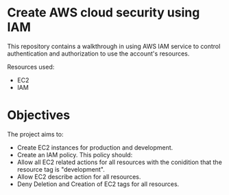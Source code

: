 <h1>Create AWS cloud security using IAM</h1>

This repository contains a walkthrough in using AWS IAM service to control authentication and authorization to use the account's resources. 

Resources used:
- EC2
- IAM

<h1>Objectives</h1>
The project aims to:
<ul>
  <li>Create EC2 instances for production and development.</li>
  <li>Create an IAM policy. This policy should:
    <li>Allow all EC2 related actions for all resources with the conidition that the resource tag is "development".</li>
    <li>Allow EC2 describe action for all resources.</li>
    <li>Deny Deletion and Creation of EC2 tags for all resources.</li>
  </li>
</ul>
